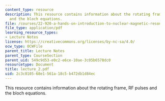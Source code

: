 ```yaml
---
content_type: resource
description: This resource contains information about the rotating frame, RF pulses
  and the bloch equations.
file: /courses/22-920-a-hands-on-introduction-to-nuclear-magnetic-resonance-january-iap-1997/2c3c010568e1561a18c5b472db1d84ec_lecture_2.pdf
file_type: application/pdf
learning_resource_types:
- Lecture Notes
license: https://creativecommons.org/licenses/by-nc-sa/4.0/
ocw_type: OCWFile
parent_title: Lecture Notes
parent_type: CourseSection
parent_uid: 549c9d53-e0c2-e6ce-10ae-3c05b6578dc0
resourcetype: Document
title: lecture_2.pdf
uid: 2c3c0105-68e1-561a-18c5-b472db1d84ec
---
```

This resource contains information about the rotating frame, RF pulses and the bloch equations.